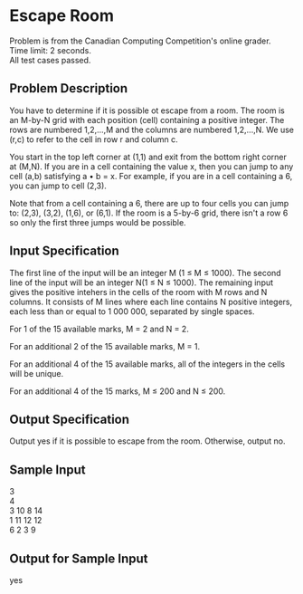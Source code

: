 # Escape Room

Problem is from the Canadian Computing Competition's online grader.\
Time limit: 2 seconds.\
All test cases passed.

## Problem Description
You have to determine if it is possible ot escape from a room. The room is an M-by-N grid with 
each position (cell) containing a positive integer. The rows are numbered 1,2,...,M and the
columns are numbered 1,2,...,N. We use (r,c) to refer to the cell in row r and column c.

You start in the top left corner at (1,1) and exit from the bottom right corner at (M,N). If you 
are in a cell containing the value x, then you can jump to any cell (a,b) satisfying a • b = x. For
example, if you are in a cell containing a 6, you can jump to cell (2,3).

Note that from a cell containing a 6, there are up to four cells you can jump to: (2,3), (3,2), (1,6), 
or (6,1). If the room is a 5-by-6 grid, there isn't a row 6 so only the first three jumps would be
possible.

## Input Specification
The first line of the input will be an integer M (1 ≤ M ≤ 1000). The second line of the input will
be an integer N(1 ≤ N ≤ 1000). The remaining input gives the positive intehers in the cells of
the room with M rows and N columns. It consists of M lines where each line contains N positive
integers, each less than or equal to 1 000 000, separated by single spaces.

For 1 of the 15 available marks, M = 2 and N = 2.

For an additional 2 of the 15 available marks, M = 1.

For an additional 4 of the 15 available marks, all of the integers in the cells will be unique.

For an additional 4 of the 15 marks, M ≤ 200 and N ≤ 200.

## Output Specification
Output yes if it is possible to escape from the room. Otherwise, output no.

## Sample Input
3\
4\
3 10  8 14\
1 11 12 12\
6  2  3  9

## Output for Sample Input
yes
